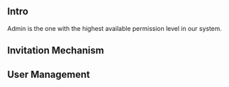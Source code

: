 ## Intro

Admin is the one with the highest available permission level in our system.

## Invitation Mechanism

## User Management
